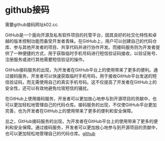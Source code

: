 # github接码

需要github接码网址k02.cc.

GitHub是一个面向开源及私有软件项目的托管平台，因其良好的社交化特性和卓越的版本控制功能而备受开发者青睐。在GitHub上，用户可以创建自己的代码仓库、参与其他开发者的项目、共享代码并进行协作开发。而接码服务则为开发者提供了一种便捷的方式，用于获取临时手机号码进行短信验证码接收，以验证账号、注册服务或进行其他需要短信验证的操作。

GitHub接码服务的出现，为开发者在GitHub平台上的使用带来了更多的便利。通过接码服务，开发者可以快速获取临时手机号码，用于接收GitHub平台发送的短信验证码，而无需使用自己的真实手机号码。这不仅提高了开发者在GitHub上的安全性，还可以有效地避免垃圾短信的骚扰。

在GitHub上使用接码服务，开发者可以更加放心地参与到开源项目的贡献中，也可以更加轻松地管理自己的代码仓库。接码服务的出现，不仅使GitHub平台更加完善，也为开发者在GitHub上的使用带来了更多的便利和安全保障。

总之，GitHub接码服务的出现，为开发者在GitHub平台上的使用带来了更多的便利和安全保障。通过接码服务，开发者可以更加放心地参与到开源项目的贡献中，也可以更加轻松地管理自己的代码仓库。[github](https://github.com)
